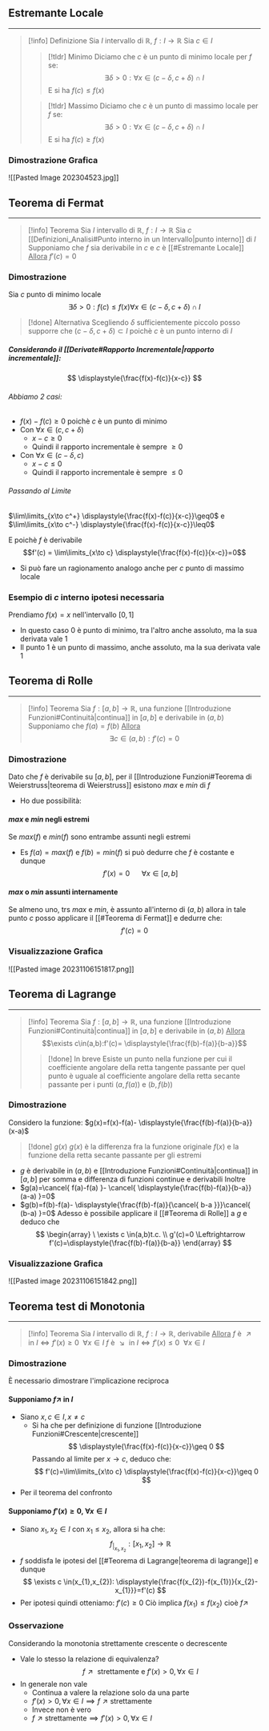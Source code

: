 ## Estremante Locale
---
>[!info] Definizione
>Sia $I$ intervallo di $\mathbb{R}$, $f:I \to\mathbb{R}$
>Sia $c\in I$
>
>>[!tldr] Minimo
>>Diciamo che $c$ è un punto di minimo locale per $f$ se:
>>$$\exists \delta>0:\forall x \in(c-\delta,c+\delta)\cap I$$
>>E si ha $f(c)\leq f(x)$
>
>>[!tldr] Massimo
>>Diciamo che $c$ è un punto di massimo locale per $f$ se:
>>$$\exists \delta>0:\forall x \in(c-\delta,c+\delta)\cap I$$
>>E si ha $f(c)\geq f(x)$

### Dimostrazione Grafica
![[Pasted Image 202304523.jpg]]

## Teorema di Fermat
---
>[!info] Teorema
>Sia $I$ intervallo di $\mathbb{R}$, $f:I \to\mathbb{R}$
>Sia $c$ [[Definizioni_Analisi#Punto interno in un Intervallo|punto interno]] di $I$
>Supponiamo che $f$ sia derivabile in $c$ e $c$ è [[#Estremante Locale]]
><u>Allora</u>
>$f'(c)=0$

### Dimostrazione
Sia $c$ punto di minimo locale
$$
\exists \delta>0:f(c)\leq f(x) \forall x \in(c-\delta,c+\delta)\cap I
$$
>[!done] Alternativa
>Scegliendo $\delta$ sufficientemente piccolo posso supporre che $(c-\delta,c+\delta)\subset I$ poichè $c$ è un punto interno di $I$

##### Considerando il [[Derivate#Rapporto Incrementale|rapporto incrementale]]:
$$
\displaystyle{\frac{f(x)-f(c)}{x-c}}
$$
###### Abbiamo 2 casi:
- $f(x)-f(c)\geq0$ poichè $c$ è un punto di minimo
- Con $\forall x \in(c,c+\delta)$
	- $x-c\geq 0$
	- Quindi il rapporto incrementale è sempre $\geq 0$
- Con $\forall x \in(c-\delta,c)$
	- $x-c\leq 0$
	- Quindi il rapporto incrementale è sempre $\leq0$

###### Passando al Limite

$\lim\limits_{x\to c^+} \displaystyle{\frac{f(x)-f(c)}{x-c}}\geq0$
e
$\lim\limits_{x\to c^-} \displaystyle{\frac{f(x)-f(c)}{x-c}}\leq0$

E poichè $f$ è derivabile $$f'(c) = \lim\limits_{x\to c} \displaystyle{\frac{f(x)-f(c)}{x-c}}=0$$
- Si può fare un ragionamento analogo anche per $c$ punto di massimo locale
### Esempio di $c$ interno ipotesi necessaria
Prendiamo $f(x)=x$ nell'intervallo $[0,1]$
- In questo caso $0$ è punto di minimo, tra l'altro anche assoluto, ma la sua derivata vale $1$
- Il punto $1$ è un punto di massimo, anche assoluto, ma la sua derivata vale $1$

## Teorema di Rolle
---

>[!info] Teorema
>Sia $f:[a,b]\to\mathbb{R}$, una funzione [[Introduzione Funzioni#Continuità|continua]] in $[a,b]$ e derivabile in $(a,b)$
>Supponiamo che $f(a)=f(b)$
><u>Allora</u>
>$$\exists c\in (a,b):f'(c)=0$$

### Dimostrazione
Dato che $f$ è derivabile su $[a,b]$, per il [[Introduzione Funzioni#Teorema di Weierstruss|teorema di Weierstruss]] esistono $max$ e $min$ di $f$
- Ho due possibilità:
#### $max$ e $min$ negli estremi
Se $max(f)$ e $min(f)$ sono entrambe assunti negli estremi
- Es $f(a)=max(f)$ e $f(b)=min(f)$ si può dedurre che $f$ è costante e dunque
$$
f'(x)=0\ \ \ \ \ \ \forall x\in[a,b]
$$
#### $max$ o $min$ assunti internamente
Se almeno uno, trs $max$ e $min$, è assunto all'interno di $(a,b)$ allora in tale punto $c$ posso applicare il [[#Teorema di Fermat]] e dedurre che:
$$
f'(c)=0
$$
### Visualizzazione Grafica
![[Pasted image 20231106151817.png]]

## Teorema di Lagrange
---
>[!info] Teorema
>Sia $f:[a,b]\to\mathbb{R}$, una funzione [[Introduzione Funzioni#Continuità|continua]] in $[a,b]$ e derivabile in $(a,b)$
><u>Allora</u>
>$$\exists c\in(a,b):f'(c)= \displaystyle{\frac{f(b)-f(a)}{b-a}}$$
>
>>[!done] In breve
>>Esiste un punto nella funzione per cui il coefficiente angolare della retta tangente passante per quel punto è uguale al coefficiente angolare della retta secante passante per i punti $(a,f(a))$ e $(b,f(b))$

### Dimostrazione
Considero la funzione:
$g(x)=f(x)-f(a)- \displaystyle{\frac{f(b)-f(a)}{b-a}}(x-a)$
>[!done] $g(x)$
>$g(x)$ è la differenza fra la funzione originale $f(x)$ e la funzione della retta secante passante per gli estremi

- $g$ è derivabile in $(a,b)$ e [[Introduzione Funzioni#Continuità|continua]] in $[a,b]$ per somma e differenza di funzioni continue e derivabili
Inoltre
- $g(a)=\cancel{ f(a)-f(a) }- \cancel{ \displaystyle{\frac{f(b)-f(a)}{b-a}}(a-a) }=0$
- $g(b)=f(b)-f(a)- \displaystyle{\frac{f(b)-f(a)}{\cancel{ b-a }}}\cancel{ (b-a) }=0$
Adesso è possibile applicare il [[#Teorema di Rolle]] a $g$ e deduco che
$$
\begin{array}
\ \exists c \in(a,b)t.c. \\
g'(c)=0 \Leftrightarrow f'(c)=\displaystyle{\frac{f(b)-f(a)}{b-a}}
\end{array}
$$

### Visualizzazione Grafica
![[Pasted image 20231106151842.png]]

## Teorema test di Monotonia
---
>[!info] Teorema
>Sia $I$ intervallo di $\mathbb{R}$, $f:I\to\mathbb{R}$, derivabile
><u>Allora</u>
>$f \text{ è }\nearrow \text{ in }I\Leftrightarrow f'(x)\geq0 \ \ \forall x\in I$
>$f \text{ è }\searrow \text{ in }I\Leftrightarrow f'(x)\leq0 \ \ \forall x\in I$

### Dimostrazione
È necessario dimostrare l'implicazione reciproca
#### Supponiamo $f \nearrow$ in $I$
- Siano $x,c \in I, x\neq c$
	- Si ha che per definizione di funzione [[Introduzione Funzioni#Crescente|crescente]]
$$
\displaystyle{\frac{f(x)-f(c)}{x-c}}\geq 0
$$
Passando al limite per $x\to c$, deduco che:
$$
f'(c)=\lim\limits_{x\to c} \displaystyle{\frac{f(x)-f(c)}{x-c}}\geq 0
$$
- Per il teorema del confronto
#### Supponiamo $f'(x)\geq 0$, $\forall x \in I$
- Siano $x_{1},x_{2} \in I$ con $x_{1}\leq x_{2}$, allora si ha che:
$$
f_{\displaystyle|_{x_{1},x_{2}}}:[x_{1},x_{2}]\to\mathbb{R}
$$
- $f$ soddisfa le ipotesi del [[#Teorema di Lagrange|teorema di lagrange]] e dunque
$$
\exists c \in(x_{1},x_{2}): \displaystyle{\frac{f(x_{2})-f(x_{1})}{x_{2}-x_{1}}}=f'(c)
$$
- Per ipotesi quindi otteniamo: $f'(c)\geq 0$
Ciò implica $f(x_{1})\leq f(x_{2})$ cioè $f\nearrow$
### Osservazione
Considerando la monotonia strettamente crescente o decrescente
- Vale lo stesso la relazione di equivalenza?
$$
f\nearrow \text{ strettamente e }f'(x)>0, \forall x \in I
$$
- In generale non vale
	- Continua a valere la relazione solo da una parte
	- $f'(x)>0, \forall x \in I  \implies f \nearrow \text{strettamente}$
	- Invece non è vero
	- $f \nearrow \text{strettamente}   \implies f'(x)>0, \forall x \in I$
